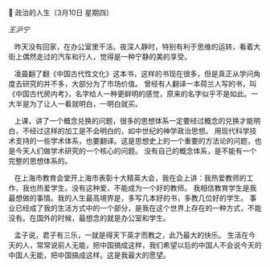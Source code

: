 📖 政治的人生〔3月10日 星期四〕

_王沪宁_

&nbsp;&nbsp; 昨天没有回家，在办公室里干活。夜深人静时，特别有利于思维的运转，看着大街上偶然走过的汽车和行人，觉得是一种宁静的美的享受。

&nbsp;&nbsp; 凌晨翻了翻《中国古代性文化》这本书，这样的书现在很多，但是真正从学问角度去研究的并不多，大部分为了市场价值。
曾经有人翻译一本荷兰人写的书，叫《中国古代房内考》，名字给人一种更鲜明的感觉，原来的名字似乎不是如此。一大半是为了让人一看就明白，一明白就买。

&nbsp;&nbsp; 上课，讲了一个概念兑换的问题，很多的思想体系一定要经过概念的兑换才能明白，不经过这样的加工是不会明白的，如中世纪的神学政治思想。
用现代科学技术支持的一些学术体系，也要翻译。这是思想史上的一个重要的方法论的问题，也是今天人们做学术研究的一个核心的问题。
没有自己的概念体系，是不能有一个完整的思想体系的。

&nbsp;&nbsp; 在上海市教育会堂开上海市表彰十大精英大会，我在会上讲：我热爱教师的工作，我也热爱学生。没有这种爱，不能成为一个好的教师。
我相信教育学生是我最想做的事情。我的人生最高境界是，多写几本好的书，多教几位好的学生。
事业已经成了我的生活方式中的一个部分，是我在这个世界上存在的一种方式，不能没有。在国外的时候，最想念的就是办公室和学生。

&nbsp;&nbsp; 孟子说，君子有三乐，一就是得天下英才而教之，此乃最大的快乐。
生活在今天的人，常常说前人无能，把中国搞成这样，我们希望以后的中国人不会说今天的中国人无能，把中国搞成这样。这是我最大的愿望。